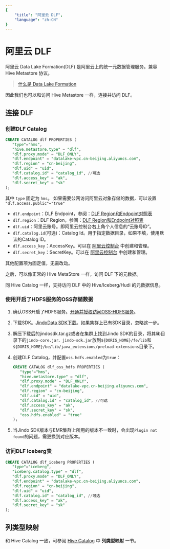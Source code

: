 ```yaml
---
{
    "title": "阿里云 DLF",
    "language": "zh-CN"
}
---
```


<!-- 
Licensed to the Apache Software Foundation (ASF) under one
or more contributor license agreements.  See the NOTICE file
distributed with this work for additional information
regarding copyright ownership.  The ASF licenses this file
to you under the Apache License, Version 2.0 (the
"License"); you may not use this file except in compliance
with the License.  You may obtain a copy of the License at

  http://www.apache.org/licenses/LICENSE-2.0

Unless required by applicable law or agreed to in writing,
software distributed under the License is distributed on an
"AS IS" BASIS, WITHOUT WARRANTIES OR CONDITIONS OF ANY
KIND, either express or implied.  See the License for the
specific language governing permissions and limitations
under the License.
-->


# 阿里云 DLF

阿里云 Data Lake Formation(DLF) 是阿里云上的统一元数据管理服务。兼容 Hive Metastore 协议。

> [什么是 Data Lake Formation](https://www.aliyun.com/product/bigdata/dlf)

因此我们也可以和访问 Hive Metastore 一样，连接并访问 DLF。

## 连接 DLF

### 创建DLF Catalog

```sql
CREATE CATALOG dlf PROPERTIES (
   "type"="hms",
   "hive.metastore.type" = "dlf",
   "dlf.proxy.mode" = "DLF_ONLY",
   "dlf.endpoint" = "datalake-vpc.cn-beijing.aliyuncs.com",
   "dlf.region" = "cn-beijing",
   "dlf.uid" = "uid",
   "dlf.catalog.id" = "catalog_id", //可选
   "dlf.access_key" = "ak",
   "dlf.secret_key" = "sk"
);
```

其中 `type` 固定为 `hms`。 如果需要公网访问阿里云对象存储的数据，可以设置 `"dlf.access.public"="true"`

* `dlf.endpoint`：DLF Endpoint，参阅：[DLF Region和Endpoint对照表](https://www.alibabacloud.com/help/zh/data-lake-formation/latest/regions-and-endpoints)
* `dlf.region`：DLF Region，参阅：[DLF Region和Endpoint对照表](https://www.alibabacloud.com/help/zh/data-lake-formation/latest/regions-and-endpoints)
* `dlf.uid`：阿里云账号。即阿里云控制台右上角个人信息的“云账号ID”。
* `dlf.catalog.id`(可选)：Catalog Id。用于指定数据目录，如果不填，使用默认的Catalog ID。
* `dlf.access_key`：AccessKey。可以在 [阿里云控制台](https://ram.console.aliyun.com/manage/ak) 中创建和管理。
* `dlf.secret_key`：SecretKey。可以在 [阿里云控制台](https://ram.console.aliyun.com/manage/ak) 中创建和管理。

其他配置项为固定值，无需改动。

之后，可以像正常的 Hive MetaStore 一样，访问 DLF 下的元数据。

同 Hive Catalog 一样，支持访问 DLF 中的 Hive/Iceberg/Hudi 的元数据信息。

### 使用开启了HDFS服务的OSS存储数据

1. 确认OSS开启了HDFS服务。[开通并授权访问OSS-HDFS服务](https://help.aliyun.com/document_detail/419505.html?spm=a2c4g.2357115.0.i0)。
2. 下载SDK。[JindoData SDK下载](https://github.com/aliyun/alibabacloud-jindodata/blob/master/docs/user/5.x/5.0.0-beta7/jindodata_download.md)。如果集群上已有SDK目录，忽略这一步。
3. 解压下载后的jindosdk.tar.gz或者在集群上找到Jindo SDK的目录，将其lib目录下的`jindo-core.jar、jindo-sdk.jar`放到`${DORIS_HOME}/fe/lib`和`${DORIS_HOME}/be/lib/java_extensions/preload-extensions`目录下。
4. 创建DLF Catalog，并配置`oss.hdfs.enabled`为`true`：

    ```sql
    CREATE CATALOG dlf_oss_hdfs PROPERTIES (
       "type"="hms",
       "hive.metastore.type" = "dlf",
       "dlf.proxy.mode" = "DLF_ONLY",
       "dlf.endpoint" = "datalake-vpc.cn-beijing.aliyuncs.com",
       "dlf.region" = "cn-beijing",
       "dlf.uid" = "uid",
       "dlf.catalog.id" = "catalog_id", //可选
       "dlf.access_key" = "ak",
       "dlf.secret_key" = "sk",
       "oss.hdfs.enabled" = "true"
    );
    ```

5. 当Jindo SDK版本与EMR集群上所用的版本不一致时，会出现`Plugin not found`的问题，需更换到对应版本。

### 访问DLF Iceberg表

```sql
CREATE CATALOG dlf_iceberg PROPERTIES (
   "type"="iceberg",
   "iceberg.catalog.type" = "dlf",
   "dlf.proxy.mode" = "DLF_ONLY",
   "dlf.endpoint" = "datalake-vpc.cn-beijing.aliyuncs.com",
   "dlf.region" = "cn-beijing",
   "dlf.uid" = "uid",
   "dlf.catalog.id" = "catalog_id", //可选
   "dlf.access_key" = "ak",
   "dlf.secret_key" = "sk"
);
```

## 列类型映射

和 Hive Catalog 一致，可参阅 [Hive Catalog](./hive.md) 中 **列类型映射** 一节。

